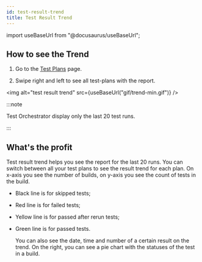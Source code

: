 ```yaml
---
id: test-result-trend
title: Test Result Trend
---
```


import useBaseUrl from "@docusaurus/useBaseUrl";

## How to see the Trend

1. Go to the [Test Plans](/test-plans) page.

2. Swipe right and left to see all test-plans with the report.

<img alt="test result trend" src={useBaseUrl("gif/trend-min.gif")} />

:::note

Test Orchestrator display only the last 20 test runs.

:::

## What's the profit

Test result trend helps you see the report for the last 20 runs. You can switch between all your test plans to see the result trend for each plan.
On x-axis you see the number of builds, on y-axis you see the count of tests in the build.

- Black line is for skipped tests;
- Red line is for failed tests;
- Yellow line is for passed after rerun tests;
- Green line is for passed tests.

  You can also see the date, time and number of a certain result on the trend.
  On the right, you can see a pie chart with the statuses of the test in a build.
